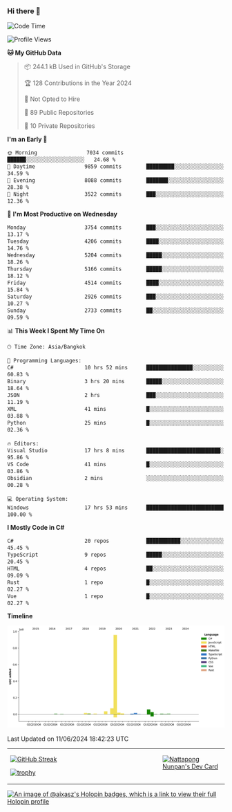 ### Hi there 👋

<!--START_SECTION:waka-->
![Code Time](http://img.shields.io/badge/Code%20Time-1%2C704%20hrs%2024%20mins-blue)

![Profile Views](http://img.shields.io/badge/Profile%20Views-2-blue)

**🐱 My GitHub Data** 

> 📦 244.1 kB Used in GitHub's Storage 
 > 
> 🏆 128 Contributions in the Year 2024
 > 
> 🚫 Not Opted to Hire
 > 
> 📜 89 Public Repositories 
 > 
> 🔑 10 Private Repositories 
 > 
**I'm an Early 🐤** 

```text
🌞 Morning                7034 commits        ██████░░░░░░░░░░░░░░░░░░░   24.68 % 
🌆 Daytime                9859 commits        █████████░░░░░░░░░░░░░░░░   34.59 % 
🌃 Evening                8088 commits        ███████░░░░░░░░░░░░░░░░░░   28.38 % 
🌙 Night                  3522 commits        ███░░░░░░░░░░░░░░░░░░░░░░   12.36 % 
```
📅 **I'm Most Productive on Wednesday** 

```text
Monday                   3754 commits        ███░░░░░░░░░░░░░░░░░░░░░░   13.17 % 
Tuesday                  4206 commits        ████░░░░░░░░░░░░░░░░░░░░░   14.76 % 
Wednesday                5204 commits        █████░░░░░░░░░░░░░░░░░░░░   18.26 % 
Thursday                 5166 commits        █████░░░░░░░░░░░░░░░░░░░░   18.12 % 
Friday                   4514 commits        ████░░░░░░░░░░░░░░░░░░░░░   15.84 % 
Saturday                 2926 commits        ███░░░░░░░░░░░░░░░░░░░░░░   10.27 % 
Sunday                   2733 commits        ██░░░░░░░░░░░░░░░░░░░░░░░   09.59 % 
```


📊 **This Week I Spent My Time On** 

```text
🕑︎ Time Zone: Asia/Bangkok

💬 Programming Languages: 
C#                       10 hrs 52 mins      ███████████████░░░░░░░░░░   60.83 % 
Binary                   3 hrs 20 mins       █████░░░░░░░░░░░░░░░░░░░░   18.64 % 
JSON                     2 hrs               ███░░░░░░░░░░░░░░░░░░░░░░   11.19 % 
XML                      41 mins             █░░░░░░░░░░░░░░░░░░░░░░░░   03.88 % 
Python                   25 mins             █░░░░░░░░░░░░░░░░░░░░░░░░   02.36 % 

🔥 Editors: 
Visual Studio            17 hrs 8 mins       ████████████████████████░   95.86 % 
VS Code                  41 mins             █░░░░░░░░░░░░░░░░░░░░░░░░   03.86 % 
Obsidian                 2 mins              ░░░░░░░░░░░░░░░░░░░░░░░░░   00.28 % 

💻 Operating System: 
Windows                  17 hrs 53 mins      █████████████████████████   100.00 % 
```

**I Mostly Code in C#** 

```text
C#                       20 repos            ███████████░░░░░░░░░░░░░░   45.45 % 
TypeScript               9 repos             █████░░░░░░░░░░░░░░░░░░░░   20.45 % 
HTML                     4 repos             ██░░░░░░░░░░░░░░░░░░░░░░░   09.09 % 
Rust                     1 repo              █░░░░░░░░░░░░░░░░░░░░░░░░   02.27 % 
Vue                      1 repo              █░░░░░░░░░░░░░░░░░░░░░░░░   02.27 % 
```



**Timeline**

![Lines of Code chart](https://raw.githubusercontent.com/aixasz/aixasz/main/assets/bar_graph.png)


 Last Updated on 11/06/2024 18:42:23 UTC
<!--END_SECTION:waka-->

<table>
<tr>
<td width="70%" valign="top">
 
 [![GitHub Streak](http://github-readme-streak-stats.herokuapp.com?user=aixasz&theme=github-dark&hide_border=true&date_format=%5BY%20%5DM%20j)](https://git.io/streak-stats)

 [![trophy](https://github-profile-trophy.vercel.app/?username=aixasz&theme=onedark)](https://github.com/ryo-ma/github-profile-trophy)
 </td>
<td width="30%" valign="top">
 
<a href="https://app.daily.dev/aixasz"><img src="https://api.daily.dev/devcards/403207936e6547c9a85ea449e9f3abe8.png?r=re8" alt="Nattapong Nunpan's Dev Card"/></a>

 </td>
</tr>
</table>

[![An image of @aixasz's Holopin badges, which is a link to view their full Holopin profile](https://holopin.me/aixasz)](https://holopin.io/@aixasz)
 
